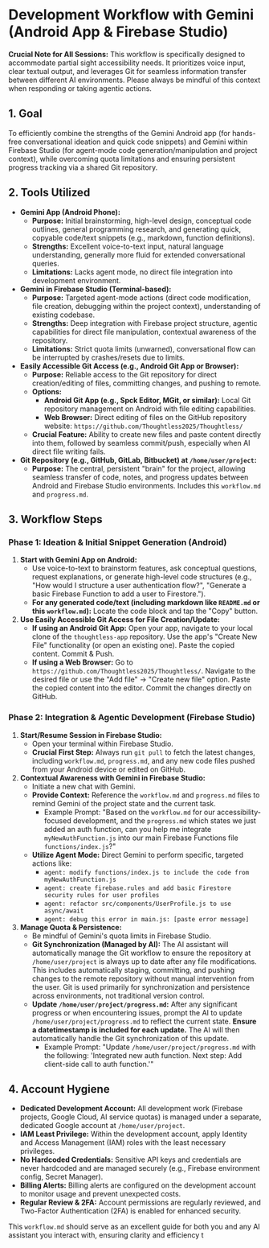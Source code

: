 # Development Workflow with Gemini (Android App & Firebase Studio)

**Crucial Note for All Sessions:** This workflow is specifically designed to accommodate partial sight accessibility needs. It prioritizes voice input, clear textual output, and leverages Git for seamless information transfer between different AI environments. Please always be mindful of this context when responding or taking agentic actions.

## 1. Goal

To efficiently combine the strengths of the Gemini Android app (for hands-free conversational ideation and quick code snippets) and Gemini within Firebase Studio (for agent-mode code generation/manipulation and project context), while overcoming quota limitations and ensuring persistent progress tracking via a shared Git repository.

## 2. Tools Utilized

*   **Gemini App (Android Phone):**
    *   **Purpose:** Initial brainstorming, high-level design, conceptual code outlines, general programming research, and generating quick, copyable code/text snippets (e.g., markdown, function definitions).
    *   **Strengths:** Excellent voice-to-text input, natural language understanding, generally more fluid for extended conversational queries.
    *   **Limitations:** Lacks agent mode, no direct file integration into development environment.
*   **Gemini in Firebase Studio (Terminal-based):**
    *   **Purpose:** Targeted agent-mode actions (direct code modification, file creation, debugging within the project context), understanding of existing codebase.
    *   **Strengths:** Deep integration with Firebase project structure, agentic capabilities for direct file manipulation, contextual awareness of the repository.
    *   **Limitations:** Strict quota limits (unwarned), conversational flow can be interrupted by crashes/resets due to limits.
*   **Easily Accessible Git Access (e.g., Android Git App or Browser):**
    *   **Purpose:** Reliable access to the Git repository for direct creation/editing of files, committing changes, and pushing to remote.
    *   **Options:**
        *   **Android Git App (e.g., Spck Editor, MGit, or similar):** Local Git repository management on Android with file editing capabilities.
        *   **Web Browser:** Direct editing of files on the GitHub repository website: `https://github.com/Thoughtless2025/Thoughtless/`
    *   **Crucial Feature:** Ability to create new files and paste content directly into them, followed by seamless commit/push, especially when AI direct file writing fails.
*   **Git Repository (e.g., GitHub, GitLab, Bitbucket) at `/home/user/project`:**
    *   **Purpose:** The central, persistent "brain" for the project, allowing seamless transfer of code, notes, and progress updates between Android and Firebase Studio environments. Includes this `workflow.md` and `progress.md`.

## 3. Workflow Steps

### Phase 1: Ideation & Initial Snippet Generation (Android)

1.  **Start with Gemini App on Android:**
    *   Use voice-to-text to brainstorm features, ask conceptual questions, request explanations, or generate high-level code structures (e.g., "How would I structure a user authentication flow?", "Generate a basic Firebase Function to add a user to Firestore.").
    *   **For any generated code/text (including markdown like `README.md` or this `workflow.md`):** Locate the code block and tap the "Copy" button.
2.  **Use Easily Accessible Git Access for File Creation/Update:**
    *   **If using an Android Git App:** Open your app, navigate to your local clone of the `thoughtless-app` repository. Use the app's "Create New File" functionality (or open an existing one). Paste the copied content. Commit & Push.
    *   **If using a Web Browser:** Go to `https://github.com/Thoughtless2025/Thoughtless/`. Navigate to the desired file or use the "Add file" -> "Create new file" option. Paste the copied content into the editor. Commit the changes directly on GitHub.

### Phase 2: Integration & Agentic Development (Firebase Studio)

1.  **Start/Resume Session in Firebase Studio:**
    *   Open your terminal within Firebase Studio.
    *   **Crucial First Step:** Always run `git pull` to fetch the latest changes, including `workflow.md`, `progress.md`, and any new code files pushed from your Android device or edited on GitHub.
2.  **Contextual Awareness with Gemini in Firebase Studio:**
    *   Initiate a new chat with Gemini.
    *   **Provide Context:** Reference the `workflow.md` and `progress.md` files to remind Gemini of the project state and the current task.
        *   Example Prompt: "Based on the `workflow.md` for our accessibility-focused development, and the `progress.md` which states we just added an auth function, can you help me integrate `myNewAuthFunction.js` into our main Firebase Functions file `functions/index.js`?"
    *   **Utilize Agent Mode:** Direct Gemini to perform specific, targeted actions like:
        *   `agent: modify functions/index.js to include the code from myNewAuthFunction.js`
        *   `agent: create firebase.rules and add basic Firestore security rules for user profiles`
        *   `agent: refactor src/components/UserProfile.js to use async/await`
        *   `agent: debug this error in main.js: [paste error message]`
3.  **Manage Quota & Persistence:**
    *   Be mindful of Gemini's quota limits in Firebase Studio.
    *   **Git Synchronization (Managed by AI):** The AI assistant will automatically manage the Git workflow to ensure the repository at `/home/user/project` is always up to date after any file modifications. This includes automatically staging, committing, and pushing changes to the remote repository without manual intervention from the user. Git is used primarily for synchronization and persistence across environments, not traditional version control.
    *   **Update `/home/user/project/progress.md`:** After any significant progress or when encountering issues, prompt the AI to update `/home/user/project/progress.md` to reflect the current state. **Ensure a datetimestamp is included for each update.** The AI will then automatically handle the Git synchronization of this update.
        *   Example Prompt: "Update `/home/user/project/progress.md` with the following: 'Integrated new auth function. Next step: Add client-side call to auth function.'"

## 4. Account Hygiene

*   **Dedicated Development Account:** All development work (Firebase projects, Google Cloud, AI service quotas) is managed under a separate, dedicated Google account at `/home/user/project`.
*   **IAM Least Privilege:** Within the development account, apply Identity and Access Management (IAM) roles with the least necessary privileges.
*   **No Hardcoded Credentials:** Sensitive API keys and credentials are never hardcoded and are managed securely (e.g., Firebase environment config, Secret Manager).
*   **Billing Alerts:** Billing alerts are configured on the development account to monitor usage and prevent unexpected costs.
*   **Regular Review & 2FA:** Account permissions are regularly reviewed, and Two-Factor Authentication (2FA) is enabled for enhanced security.

This `workflow.md` should serve as an excellent guide for both you and any AI assistant you interact with, ensuring clarity and efficiency t